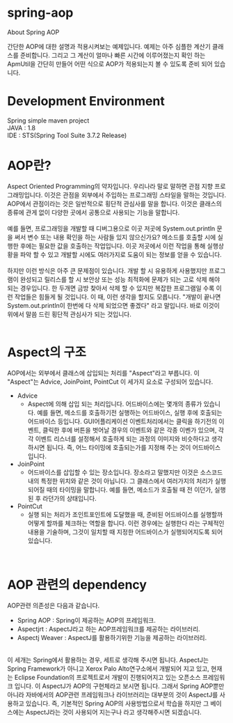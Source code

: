 # spring-aop
About Spring AOP<br>

간단한 AOP에 대한 설명과 적용시켜보는 예제입니다. 예제는 아주 심플한 계산기 클래스를 준비합니다. 그리고 그 계산이 얼마나 빠른 시간에 이루어졌는지 확인 하는 ApmUtil을 간단히 만들어 어떤 식으로 AOP가 적용되는지 볼 수 있도록 준비 되어 있습니다.


# Development Environment<br/>
Spring simple maven project<br>
JAVA : 1.8<br>
IDE : STS(Spring Tool Suite 3.7.2 Release)<br>

# AOP란?
Aspect Oriented Programming의 약자입니다. 우리나라 말로 말하면 관점 지향 프로그래밍입니다. 이것은 관점을 외부에서 주입하는 프로그래밍 스타일을 말하는 것입니다. AOP에서 관점이라는 것은 일반적으로 횡단적 관심사를 말을 합니다. 이것은 클래스의 종류에 관게 없이 다양한 곳에서 공통으로 사용되는 기능을 말합니다.
<br><br>
예를 들면, 프로그래밍을 개발할 때 디버그용으로 이곳 저곳에 System.out.println 문을 써서 변수 또는 내용 확인을 하는 사람들 있지 않으신가요? 메소드를 호출할 시에 실행한 후에는 필요한 값을 호출하는 작업입니다. 이곳 저곳에서 이런 작업을 통해 실행상황을 파악 할 수 있고 개발할 시에도 여러가지로 도움이 되는 정보를 얻을 수 있습니다.
<br><br>
하지만 이런 방식은 아주 큰 문제점이 있습니다. 개발 할 시 유용하게 사용했지만 프로그램이 완성되고 릴리스를 할 시 보안상 또는 성능 최적화에 문제가 되는 고로 삭제 해야 되는 경우입니다. 한 두개면 금방 찾아서 삭제 할 수 있지만 복잡한 프로그램일 수록 이런 작업들은 힘들게 될 것입니다. 이 때, 이런 생각을 할지도 모릅니다. "개발이 끝나면 System.out.println이 한번에 다 삭제 되었으면 좋겠다" 라고 말입니다. 바로 이것이 위에서 말씀 드린 횡단적 관심사가 되는 것입니다.
<br><br>

# Aspect의 구조
AOP에서는 외부에서 클래스에 삽입되는 처리를 "Aspect"라고 부릅니다. 이 "Aspect"는 Advice, JoinPoint, PointCut 이 세가지 요소로 구성되어 있습니다.<br>
- Advice
   - Aspect에 의해 삽입 되는 처리입니다. 어드바이스에는 몇개의 종류가 있습니다. 예를 들면, 메소드를 호출하기전 실행하는 어드바이스, 실행 후에 호출되는 어드바이스 등입니다. GUI어플리케이션 이벤트처리에서는 클릭을 하기전의 이벤트, 클릭한 후에 버튼을 벗어날 경우의 이벤트와 같은 각종 이벤가 있으며, 각각 이벤트 리스너를 설정해서 호출하게 되는 과정의 이미지와 비슷하다고 생각하시면 됩니다. 즉, 어느 타이밍에 호출되는가를 지정해 주는 것이 어드바이스 입니다. 
- JoinPoint
   - 어드바이스를 삽입할 수 있는 장소입니다. 장소라고 말했지만 이것은 소스코드내의 특정한 위치와 같은 것이 아닙니다. 그 클래스에서 여러가지의 처리가 실행되어질 때의 타이밍을 말합니다. 예를 들면, 메소드가 호출될 때 전 이던가, 실행된 후 라던가의 상태입니다. 
- PointCut
   - 실행 되는 처리가 조인트포인트에 도달했을 때, 준비된 어드바이스를 실행할까 어떻게 할까를 체크하는 역할을 합니다. 이런 경우에는 실행한다 라는 구체적인 내용을 기술하며, 그것이 일치할 때 지정한 어드바이스가 실행되어지도록 되어 있습니다. 
<br>

# AOP 관련의 dependency
AOP관련 의존성은 다음과 같습니다.<br>
  - Spring AOP : Spring이 제공하는 AOP의 프레임워크.<br>
  - Aspectjrt : AspectJ라고 하는 AOP프레임워크를 제공하는 라이브러리.<br>
  - Aspectj Weaver : AspectJ를 활용하기위한 기능을 제공하는 라이브러리.<br>
<br>
 이 세개는 Spring에서 활용하는 경우, 세트로 생각해 주시면 됩니다. AspectJ는 Spring Framework가 아니고 Xerox Palo Alto연구소에서 개발되어 지고 있고, 현재는 Eclipse Foundation의 프로젝트로서 개발이 진행되어지고 있는 오픈소스 프레임워크 입니다. 이 AspectJ가 AOP의 구현체라고 보시면 됩니다. 그래서 Spring AOP뿐만 아니라 자바에서의 AOP관련 프레임워크나 라이브러리는 대부분의 것이 AspectJ를 사용하고 있습니다. 즉, 기본적인 Spring AOP의 사용방법으로서 학습을 하지만 그 베이스에는 AspectJ라는 것이 사용되어 지는구나 라고 생각해주시면 되겠습니다.

